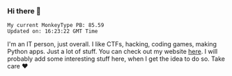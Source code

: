 ### Hi there 👋
<!-- PB START -->
```
My current MonkeyType PB: 85.59
Updated on: 16:23:22 GMT Time
```
<!-- PB END -->
I'm an IT person, just overall. I like CTFs, hacking, coding games, making Python apps. Just a lot of stuff.
You can check out my website [here](https://skill3472.github.io/).
I will probably add some interesting stuff here, when I get the idea to do so. Take care ❤️
